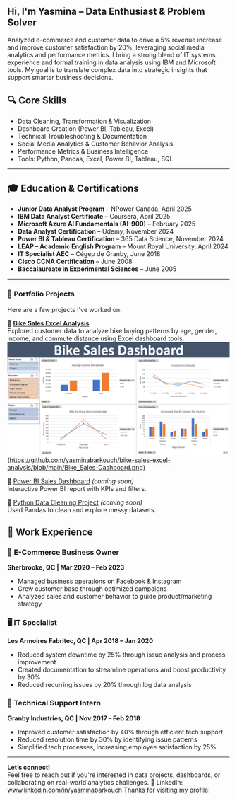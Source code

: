 ## Hi, I'm Yasmina – Data Enthusiast & Problem Solver

Analyzed e-commerce and customer data to drive a 5% revenue increase and improve customer satisfaction by 20%, leveraging social media analytics and performance metrics. I bring a strong blend of IT systems experience and formal training in data analysis using IBM and Microsoft tools. My goal is to translate complex data into strategic insights that support smarter business decisions.

## 🔍 Core Skills

- Data Cleaning, Transformation & Visualization  
- Dashboard Creation (Power BI, Tableau, Excel)  
- Technical Troubleshooting & Documentation  
- Social Media Analytics & Customer Behavior Analysis  
- Performance Metrics & Business Intelligence  
- Tools: Python, Pandas, Excel, Power BI, Tableau, SQL

---

## 🎓 Education & Certifications 

- **Junior Data Analyst Program** – NPower Canada, April 2025  
- **IBM Data Analyst Certificate** – Coursera, April 2025  
- **Microsoft Azure AI Fundamentals (AI-900)** – February 2025  
- **Data Analyst Certification** – Udemy, November 2024  
- **Power BI & Tableau Certification** – 365 Data Science, November 2024  
- **LEAP – Academic English Program** – Mount Royal University, April 2024  
- **IT Specialist AEC** – Cégep de Granby, June 2018  
- **Cisco CCNA Certification** – June 2008  
- **Baccalaureate in Experimental Sciences** – June 2005

---

### 📂 Portfolio Projects
Here are a few projects I've worked on:

🔹 [**Bike Sales Excel Analysis**](https://github.com/yasminabarkouch/bike-sales-excel-analysis)  
Explored customer data to analyze bike buying patterns by age, gender, income, and commute distance using Excel dashboard tools.
![Dashboard Screenshot](https://raw.githubusercontent.com/yasminabarkouch/bike-sales-excel-analysis/refs/heads/main/Bike_Sales-Dashboard.png) 
(https://github.com/yasminabarkouch/bike-sales-excel-analysis/blob/main/Bike_Sales-Dashboard.png)

🔹 [Power BI Sales Dashboard](#) *(coming soon)*  
Interactive Power BI report with KPIs and filters.

🔹 [Python Data Cleaning Project](#) *(coming soon)*  
Used Pandas to clean and explore messy datasets.

## 💼 Work Experience

### 🛒 E-Commerce Business Owner  
**Sherbrooke, QC | Mar 2020 – Feb 2023**  
- Managed business operations on Facebook & Instagram  
- Grew customer base through optimized campaigns  
- Analyzed sales and customer behavior to guide product/marketing strategy  

### 🖥️ IT Specialist  
**Les Armoires Fabritec, QC | Apr 2018 – Jan 2020**  
- Reduced system downtime by 25% through issue analysis and process improvement  
- Created documentation to streamline operations and boost productivity by 30%  
- Reduced recurring issues by 20% through log data analysis  

### 🧰 Technical Support Intern  
**Granby Industries, QC | Nov 2017 – Feb 2018**  
- Improved customer satisfaction by 40% through efficient tech support  
- Reduced resolution time by 30% by identifying issue patterns  
- Simplified tech processes, increasing employee satisfaction by 25%

---

 **Let’s connect!**  
Feel free to reach out if you're interested in data projects, dashboards, or collaborating on real-world analytics challenges.
📧 LinkedIn: www.linkedin.com/in/yasminabarkouch
Thanks for visiting my profile!
